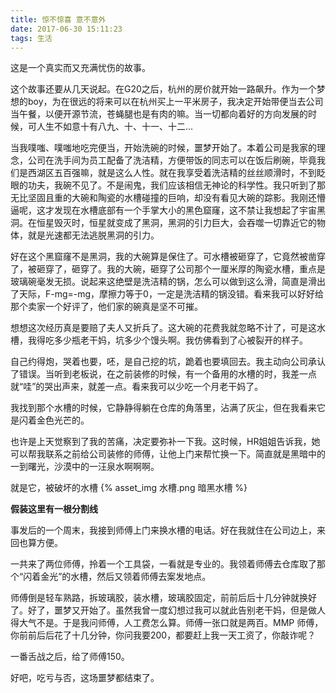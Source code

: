 ```yaml
---
title: 惊不惊喜 意不意外
date: 2017-06-30 15:11:23
tags: 生活
---
```

这是一个真实而又充满忧伤的故事。

这个故事还要从几天说起。在G20之后，杭州的房价就开始一路飙升。作为一个梦想的boy，为在很远的将来可以在杭州买上一平米房子，我决定开始带便当去公司当午餐，以便开源节流，苍蝇腿也是有肉的嘛。当一切都向着好的方向发展的时候，可人生不如意十有八九、十、十一、十二...

<!-- more -->

当我噗嗤、噗嗤地吃完便当，开始洗碗的时候，噩梦开始了。本着公司是我家的理念，公司在洗手间为员工配备了洗洁精，方便带饭的同志可以在饭后刷碗，毕竟我们是西湖区五百强嘛，就是这么人性。就在我享受着洗洁精的丝丝顺滑时，不到眨眼的功夫，我碗不见了。不是闹鬼，我们应该相信无神论的科学性。我只听到了那无比坚固且重的大碗和陶瓷的水槽碰撞的巨响，却没有看见大碗的踪影。我刚还懵逼呢，这才发现在水槽底部有一个手掌大小的黑色窟窿，这不禁让我想起了宇宙黑洞。在恒星毁灭时，恒星就变成了黑洞，黑洞的引力巨大，会吞噬一切靠近它的物体，就是光速都无法逃脱黑洞的引力。

好在这个黑窟窿不是黑洞，我的大碗算是保住了。可水槽被砸穿了，它竟然被凿穿了，被砸穿了，砸穿了。我的大碗，砸穿了公司那个一厘米厚的陶瓷水槽，重点是玻璃碗毫发无损。说起来这绝壁是洗洁精的锅，怎么可以做到这么滑，简直是滑出了天际，F-mg=-mg，摩擦力等于0，一定是洗洁精的锅没错。看来我可以好好给那个卖家一个好评了，他们家的碗真是坚不可摧。

想想这次经历真是要赔了夫人又折兵了。这大碗的花费我就忽略不计了，可是这水槽，我得吃多少瓶老干妈，坑多少个馒头啊。我仿佛看到了心被裂开的样子。

自己约得炮，哭着也要，呸，是自己挖的坑，跪着也要填回去。我主动向公司承认了错误。当听到老板说，在之前装修的时候，有一个备用的水槽的时，我差一点就“哇”的哭出声来，就差一点。看来我可以少吃一个月老干妈了。

我找到那个水槽的时候，它静静得躺在仓库的角落里，沾满了灰尘，但在我看来它是闪着金色光芒的。

也许是上天觉察到了我的苦痛，决定要弥补一下我。这时候，HR姐姐告诉我，她可以帮我联系之前给公司装修的师傅，让他上门来帮忙换一下。简直就是黑暗中的一到曙光，沙漠中的一汪泉水啊啊啊。

就是它，被破坏的水槽
{% asset_img 水槽.png 暗黑水槽 %}


**假装这里有一根分割线**

事发后的一个周末，我接到师傅上门来换水槽的电话。好在我就住在公司边上，来回也算方便。

一共来了两位师傅，拎着一个工具袋，一看就是专业的。我领着师傅去仓库取了那个“闪着金光”的水槽，然后又领着师傅去案发地点。

师傅倒是轻车熟路，拆玻璃胶，装水槽，玻璃胶固定，前前后后十几分钟就换好了。好了，噩梦又开始了。虽然我曾一度幻想过我可以就此告别老干妈，但是做人得大气不是。于是我问师傅，人工费怎么算。师傅一张口就是两百。MMP 师傅，你前前后后花了十几分钟，你问我要200，都要赶上我一天工资了，你敲诈呢？

一番舌战之后，给了师傅150。

好吧，吃亏与否，这场噩梦都结束了。
